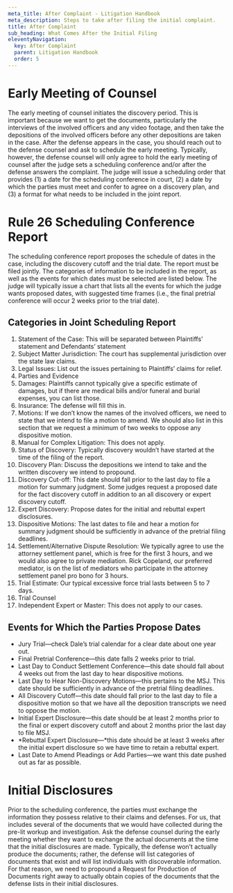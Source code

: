 ```yaml
---
meta_title: After Complaint - Litigation Handbook
meta_description: Steps to take after filing the initial complaint.
title: After Complaint
sub_heading: What Comes After the Initial Filing
eleventyNavigation:
  key: After Complaint
  parent: Litigation Handbook
  order: 5
---
```


# Early Meeting of Counsel

The early meeting of counsel initiates the discovery period. This is important because we want to get the documents, particularly the interviews of the involved officers and any video footage, and then take the depositions of the involved officers before any other depositions are taken in the case. After the defense appears in the case, you should reach out to the defense counsel and ask to schedule the early meeting. Typically, however, the defense counsel will only agree to hold the early meeting of counsel after the judge sets a scheduling conference and/or after the defense answers the complaint. The judge will issue a scheduling order that provides (1) a date for the scheduling conference in court, (2) a date by which the parties must meet and confer to agree on a discovery plan, and (3) a format for what needs to be included in the joint report.

# Rule 26 Scheduling Conference Report

The scheduling conference report proposes the schedule of dates in the case, including the discovery cutoff and the trial date. The report must be filed jointly. The categories of information to be included in the report, as well as the events for which dates must be selected are listed below. The judge will typically issue a chart that lists all the events for which the judge wants proposed dates, with suggested time frames (i.e., the final pretrial conference will occur 2 weeks prior to the trial date).

## Categories in Joint Scheduling Report

1.  Statement of the Case: This will be separated between Plaintiffs’ statement and Defendants’ statement
2.  Subject Matter Jurisdiction: The court has supplemental jurisdiction over the state law claims.
3.  Legal Issues: List out the issues pertaining to Plaintiffs’ claims for relief.
4.  Parties and Evidence
5.  Damages: Plaintiffs cannot typically give a specific estimate of damages, but if there are medical bills and/or funeral and burial expenses, you can list those.
6.  Insurance: The defense will fill this in.
7.  Motions: If we don’t know the names of the involved officers, we need to state that we intend to file a motion to amend. We should also list in this section that we request a minimum of two weeks to oppose any dispositive motion.
8.  Manual for Complex Litigation: This does not apply.
9.  Status of Discovery: Typically discovery wouldn’t have started at the time of the filing of the report.
10.  Discovery Plan: Discuss the depositions we intend to take and the written discovery we intend to propound.
11.  Discovery Cut-off: This date should fall prior to the last day to file a motion for summary judgment. Some judges request a proposed date for the fact discovery cutoff in addition to an all discovery or expert discovery cutoff.
12.  Expert Discovery: Propose dates for the initial and rebuttal expert disclosures.
13.  Dispositive Motions: The last dates to file and hear a motion for summary judgment should be sufficiently in advance of the pretrial filing deadlines.
14.  Settlement/Alternative Dispute Resolution: We typically agree to use the attorney settlement panel, which is free for the first 3 hours, and we would also agree to private mediation. Rick Copeland, our preferred mediator, is on the list of mediators who participate in the attorney settlement panel pro bono for 3 hours.
15.  Trial Estimate: Our typical excessive force trial lasts between 5 to 7 days.
16.  Trial Counsel
17.  Independent Expert or Master: This does not apply to our cases.

## Events for Which the Parties Propose Dates

-   Jury Trial—check Dale’s trial calendar for a clear date about one year out.
-   Final Pretrial Conference—this date falls 2 weeks prior to trial.
-   Last Day to Conduct Settlement Conference—this date should fall about 4 weeks out from the last day to hear dispositive motions.
-   Last Day to Hear Non-Discovery Motions—this pertains to the MSJ. This date should be sufficiently in advance of the pretrial filing deadlines.
-   All Discovery Cutoff—this date should fall prior to the last day to file a dispositive motion so that we have all the deposition transcripts we need to oppose the motion.
-   Initial Expert Disclosure—this date should be at least 2 months prior to the final or expert discovery cutoff and about 2 months prior the last day to file MSJ.
-   *Rebuttal Expert Disclosure—*this date should be at least 3 weeks after the initial expert disclosure so we have time to retain a rebuttal expert.
-   Last Date to Amend Pleadings or Add Parties—we want this date pushed out as far as possible.

# Initial Disclosures

Prior to the scheduling conference, the parties must exchange the information they possess relative to their claims and defenses. For us, that includes several of the documents that we would have collected during the pre-lit workup and investigation. Ask the defense counsel during the early meeting whether they want to exchange the actual documents at the time that the initial disclosures are made. Typically, the defense won’t actually produce the documents; rather, the defense will list categories of documents that exist and will list individuals with discoverable information. For that reason, we need to propound a Request for Production of Documents right away to actually obtain copies of the documents that the defense lists in their initial disclosures.